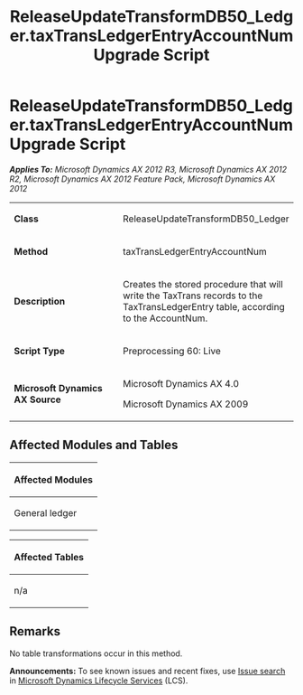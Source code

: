 ﻿---
title: ReleaseUpdateTransformDB50_Ledger.taxTransLedgerEntryAccountNum Upgrade Script
TOCTitle: ReleaseUpdateTransformDB50_Ledger.taxTransLedgerEntryAccountNum Upgrade Script
ms:assetid: 50884c0b-cd8f-cd12-0e2b-92a583374123
ms:mtpsurl: https://msdn.microsoft.com/en-us/library/JJ685524(v=AX.60)
ms:contentKeyID: 49708228
ms.date: 05/18/2015
mtps_version: v=AX.60
---

# ReleaseUpdateTransformDB50\_Ledger.taxTransLedgerEntryAccountNum Upgrade Script 


_**Applies To:** Microsoft Dynamics AX 2012 R3, Microsoft Dynamics AX 2012 R2, Microsoft Dynamics AX 2012 Feature Pack, Microsoft Dynamics AX 2012_

<table>
<colgroup>
<col style="width: 50%" />
<col style="width: 50%" />
</colgroup>
<tbody>
<tr class="odd">
<td><p><strong>Class</strong></p></td>
<td><p>ReleaseUpdateTransformDB50_Ledger</p></td>
</tr>
<tr class="even">
<td><p><strong>Method</strong></p></td>
<td><p>taxTransLedgerEntryAccountNum</p></td>
</tr>
<tr class="odd">
<td><p><strong>Description</strong></p></td>
<td><p>Creates the stored procedure that will write the TaxTrans records to the TaxTransLedgerEntry table, according to the AccountNum.</p></td>
</tr>
<tr class="even">
<td><p><strong>Script Type</strong></p></td>
<td><p>Preprocessing 60: Live</p></td>
</tr>
<tr class="odd">
<td><p><strong>Microsoft Dynamics AX Source</strong></p></td>
<td><p>Microsoft Dynamics AX 4.0</p>
<p>Microsoft Dynamics AX 2009</p></td>
</tr>
</tbody>
</table>


## Affected Modules and Tables

<table>
<colgroup>
<col style="width: 100%" />
</colgroup>
<thead>
<tr class="header">
<th><p>Affected Modules</p></th>
</tr>
</thead>
<tbody>
<tr class="odd">
<td><p>General ledger</p></td>
</tr>
</tbody>
</table>


<table>
<colgroup>
<col style="width: 100%" />
</colgroup>
<thead>
<tr class="header">
<th><p>Affected Tables</p></th>
</tr>
</thead>
<tbody>
<tr class="odd">
<td><p>n/a</p></td>
</tr>
</tbody>
</table>


## Remarks

No table transformations occur in this method.

  
**Announcements:** To see known issues and recent fixes, use [Issue search](http://go.microsoft.com/fwlink/?linkid=389258) in [Microsoft Dynamics Lifecycle Services](http://go.microsoft.com/fwlink/?linkid=306505) (LCS).

